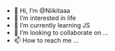 - 👋 Hi, I’m @Niikitaaa
- 👀 I’m interested in life
- 🌱 I’m currently learning JS
- 💞️ I’m looking to collaborate on ...
- 📫 How to reach me ...

<!---
Niikitaaa/Niikitaaa is a ✨ special ✨ repository because its `README.md` (this file) appears on your GitHub profile.
You can click the Preview link to take a look at your changes.
--->
